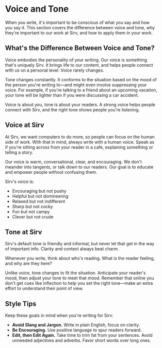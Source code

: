 # Voice and Tone

When you write, it's important to be conscious of what you say and how you say it. This section covers the difference between voice and tone, why they're important to our work at Sirv, and how to apply them in your work.

## What's the Difference Between Voice and Tone?

Voice embodies the personality of your writing. Our voice is something that's uniquely Sirv. It brings life to our content, and helps people connect with us on a personal level. Voice rarely changes.

Tone changes constantly. It conforms to the situation based on the mood of the person you're writing to—and might even involve suppressing your voice. For example, if you're talking to a friend about an upcoming vacation, your tone will be lighter than if you were discussing a car accident. 

Voice is about you, tone is about your readers. A strong voice helps people connect with Sirv, and the right tone shows people you're listening.

## Voice at Sirv

At Sirv, we want computers to do more, so people can focus on the human side of work. With that in mind, always write with a human voice. Speak as if you're sitting across from your reader in a cafe, explaining something or telling a story. 

Our voice is warm, conversational, clear, and encouraging. We don't meander into tangents, or talk down to our readers. Our goal is to educate and empower people without confusing them.

Sirv's voice is:

- Encouraging but not pushy
- Helpful but not domineering
- Relaxed but not indifferent
- Sharp but not cocky
- Fun but not campy
- Clever but not crude

## Tone at Sirv

Sirv's default tone is friendly and informal, but never let that get in the way of important info. Clarity and context always beat charm. 

Whenever you write, think about who's reading. What is the reader feeling, and why are they here?

Unlike voice, tone changes to fit the situation. Anticipate your reader's mood, then adjust your tone to meet that mood. Remember that online you don't get cues like inflection to help you set the right tone—make an extra effort to understand their point of view.

## Style Tips

Keep these goals in mind when you're writing for Sirv:

<!--I would like to make these links to the grammar and mechanics doc-->

- **Avoid Slang and Jargon.** Write in plain English, focus on clarity.
- **Be Encouraging.** Use positive language to spur readers forward. 
- **Edit, then Edit Again.** Take time to trim fat from your sentences. Avoid unneeded adjectives and adverbs. Favor short words over long ones.